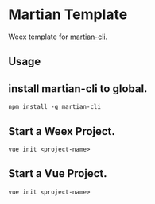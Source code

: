 # Martian Template

Weex template for [martian-cli](https://github.com/osmartian/martian-cli.git).

## Usage

## install martian-cli to global.
```
npm install -g martian-cli

```
## Start a Weex Project.

```
vue init <project-name>
```

## Start a Vue Project.

```
vue init <project-name>

```